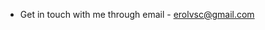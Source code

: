 - Get in touch with me through email - erolvsc@gmail.com

<!---
ErolSQL/ErolSQL is a ✨ special ✨ repository because its `README.md` (this file) appears on your GitHub profile.
You can click the Preview link to take a look at your changes.
--->
